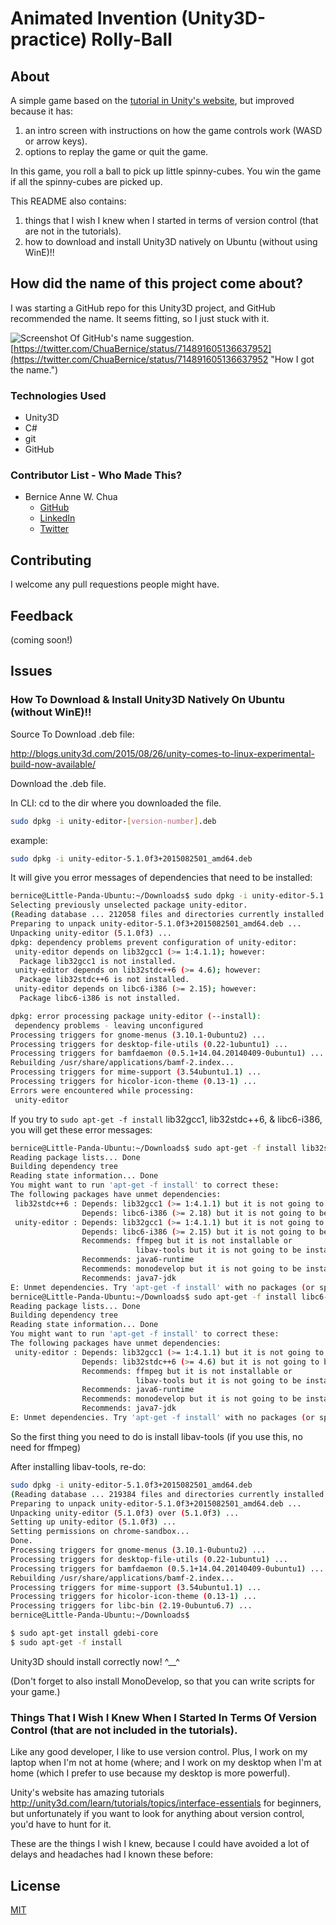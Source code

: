 # Animated Invention (Unity3D-practice) Rolly-Ball

## About

A simple game based on the [tutorial in Unity's website](http://unity3d.com/learn/tutorials/projects/roll-ball-tutorial), but improved because it has:

1. an intro screen with instructions on how the game controls work (WASD or arrow keys).
2. options to replay the game or quit the game.

In this game, you roll a ball to pick up little spinny-cubes.  You win the game if all the spinny-cubes are picked up.  

This README also contains:

1. things that I wish I knew when I started in terms of version control (that are not in the tutorials).
2. how to download and install Unity3D natively on Ubuntu (without using WinE)!!

## How did the name of this project come about?

I was starting a GitHub repo for this Unity3D project, and GitHub recommended the name.  It seems fitting, so I just stuck with it.

![Screenshot Of GitHub's name suggestion.](https://pbs.twimg.com/media/CevOIHOWwAELUaO.jpg:large "The Origins Of The Name")
[https://twitter.com/ChuaBernice/status/714891605136637952](https://twitter.com/ChuaBernice/status/714891605136637952 "How I got the name.")


### Technologies Used
- Unity3D
- C#
- git
- GitHub


### Contributor List - Who Made This?
- Bernice Anne W. Chua
  - [GitHub](https://github.com/BerniceChua)
  - [LinkedIn](https://linkedin.com/in/bernicechua415)
  - [Twitter](https://twitter.com/ChuaBernice)


## Contributing

I welcome any pull requestions people might have.


## Feedback

(coming soon!)

## Issues
### How To Download & Install Unity3D Natively On Ubuntu (without WinE)!!

Source To Download .deb file:

http://blogs.unity3d.com/2015/08/26/unity-comes-to-linux-experimental-build-now-available/

Download the .deb file.

In CLI:
cd to the dir where you downloaded the file.

```bash
sudo dpkg -i unity-editor-[version-number].deb
```

example:
```bash
sudo dpkg -i unity-editor-5.1.0f3+2015082501_amd64.deb
```

It will give you error messages of dependencies that need to be installed:

```bash
bernice@Little-Panda-Ubuntu:~/Downloads$ sudo dpkg -i unity-editor-5.1.0f3+2015082501_amd64.deb
Selecting previously unselected package unity-editor.
(Reading database ... 212058 files and directories currently installed.)
Preparing to unpack unity-editor-5.1.0f3+2015082501_amd64.deb ...
Unpacking unity-editor (5.1.0f3) ...
dpkg: dependency problems prevent configuration of unity-editor:
 unity-editor depends on lib32gcc1 (>= 1:4.1.1); however:
  Package lib32gcc1 is not installed.
 unity-editor depends on lib32stdc++6 (>= 4.6); however:
  Package lib32stdc++6 is not installed.
 unity-editor depends on libc6-i386 (>= 2.15); however:
  Package libc6-i386 is not installed.

dpkg: error processing package unity-editor (--install):
 dependency problems - leaving unconfigured
Processing triggers for gnome-menus (3.10.1-0ubuntu2) ...
Processing triggers for desktop-file-utils (0.22-1ubuntu1) ...
Processing triggers for bamfdaemon (0.5.1+14.04.20140409-0ubuntu1) ...
Rebuilding /usr/share/applications/bamf-2.index...
Processing triggers for mime-support (3.54ubuntu1.1) ...
Processing triggers for hicolor-icon-theme (0.13-1) ...
Errors were encountered while processing:
 unity-editor
```

If you try to `sudo apt-get -f install` lib32gcc1, lib32stdc++6, & libc6-i386, you will get these error messages:

```bash
bernice@Little-Panda-Ubuntu:~/Downloads$ sudo apt-get -f install lib32stdc++6
Reading package lists... Done
Building dependency tree       
Reading state information... Done
You might want to run 'apt-get -f install' to correct these:
The following packages have unmet dependencies:
 lib32stdc++6 : Depends: lib32gcc1 (>= 1:4.1.1) but it is not going to be installed
                Depends: libc6-i386 (>= 2.18) but it is not going to be installed
 unity-editor : Depends: lib32gcc1 (>= 1:4.1.1) but it is not going to be installed
                Depends: libc6-i386 (>= 2.15) but it is not going to be installed
                Recommends: ffmpeg but it is not installable or
                            libav-tools but it is not going to be installed
                Recommends: java6-runtime
                Recommends: monodevelop but it is not going to be installed
                Recommends: java7-jdk
E: Unmet dependencies. Try 'apt-get -f install' with no packages (or specify a solution).
bernice@Little-Panda-Ubuntu:~/Downloads$ sudo apt-get -f install libc6-i386
Reading package lists... Done
Building dependency tree       
Reading state information... Done
You might want to run 'apt-get -f install' to correct these:
The following packages have unmet dependencies:
 unity-editor : Depends: lib32gcc1 (>= 1:4.1.1) but it is not going to be installed
                Depends: lib32stdc++6 (>= 4.6) but it is not going to be installed
                Recommends: ffmpeg but it is not installable or
                            libav-tools but it is not going to be installed
                Recommends: java6-runtime
                Recommends: monodevelop but it is not going to be installed
                Recommends: java7-jdk
E: Unmet dependencies. Try 'apt-get -f install' with no packages (or specify a solution).
```

So the first thing you need to do is install libav-tools (if you use this, no need for ffmpeg)

After installing libav-tools, re-do:

```bash
sudo dpkg -i unity-editor-5.1.0f3+2015082501_amd64.deb
(Reading database ... 219384 files and directories currently installed.)
Preparing to unpack unity-editor-5.1.0f3+2015082501_amd64.deb ...
Unpacking unity-editor (5.1.0f3) over (5.1.0f3) ...
Setting up unity-editor (5.1.0f3) ...
Setting permissions on chrome-sandbox...
Done.
Processing triggers for gnome-menus (3.10.1-0ubuntu2) ...
Processing triggers for desktop-file-utils (0.22-1ubuntu1) ...
Processing triggers for bamfdaemon (0.5.1+14.04.20140409-0ubuntu1) ...
Rebuilding /usr/share/applications/bamf-2.index...
Processing triggers for mime-support (3.54ubuntu1.1) ...
Processing triggers for hicolor-icon-theme (0.13-1) ...
Processing triggers for libc-bin (2.19-0ubuntu6.7) ...
bernice@Little-Panda-Ubuntu:~/Downloads$ 

$ sudo apt-get install gdebi-core
$ sudo apt-get -f install
```

Unity3D should install correctly now! ^__^

(Don't forget to also install MonoDevelop, so that you can write scripts for your game.)


### Things That I Wish I Knew When I Started In Terms Of Version Control (that are not included in the tutorials).

Like any good developer, I like to use version control.  Plus, I work on my laptop when I'm not at home (where; and I work on my desktop when I'm at home (which I prefer to use because my desktop is more powerful).

Unity's website has amazing tutorials <http://unity3d.com/learn/tutorials/topics/interface-essentials> for beginners, but unfortunately if you want to look for anything about version control, you'd have to hunt for it.

These are the things I wish I knew, because I could have avoided a lot of delays and headaches had I known these before:



## License

[MIT](LICENSE)
